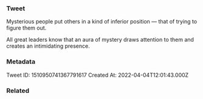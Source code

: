 ### Tweet
Mysterious people put others in a kind of inferior position — that of trying to figure them out.

All great leaders know that an aura of mystery draws attention to them and creates an intimidating presence.

### Metadata
Tweet ID: 1510950741367791617
Created At: 2022-04-04T12:01:43.000Z

### Related

